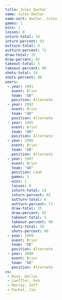 ```yaml
---
title: Jules Owchar
name: Jules Owchar
name-sort: Owchar, Jules
games: 1
wins: 1
losses: 0
inturn-total: 14
inturn-percent: 93
outturn-total: 6
outturn-percent: 71
draw-total: 15
draw-percent: 85
takeout-total: 5
takeout-percent: 90
shots-total: 20
shots-percent: 86
years:
 - year: 1991
   event: Brier
   team: "AB"
   position: Alternate
 - year: 1992
   event: Brier
   team: "AB"
   position: Alternate
 - year: 1995
   event: Brier
   team: "AB"
   position: Alternate
 - year: 1996
   event: Brier
   team: "AB"
   position: Alternate
 - year: 1997
   event: Brier
   team: "AB"
   position: Lead
   games: 1
   wins: 1
   losses: 0
   inturn-total: 14
   inturn-percent: 93
   outturn-total: 6
   outturn-percent: 71
   draw-total: 15
   draw-percent: 85
   takeout-total: 5
   takeout-percent: 90
   shots-total: 20
   shots-percent: 86
 - year: 1999
   event: Brier
   team: "AB"
   position: Alternate
 - year: 2000
   event: Brier
   team: "AB"
   position: Alternate
vs:
 - Duce, Dallas
 - Loeffler, Ken
 - Mosley, Jeff
 - Packet, Jim
---
```

